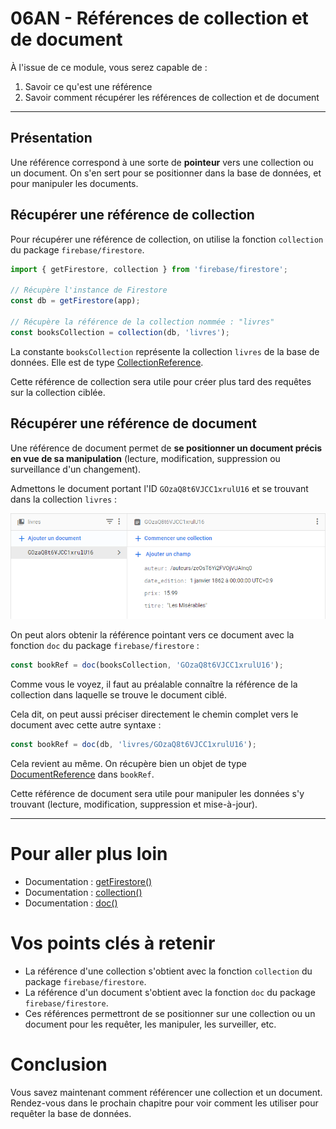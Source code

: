 # 06AN - Références de collection et de document

À l'issue de ce module, vous serez capable de :

1. Savoir ce qu'est une référence
2. Savoir comment récupérer les références de collection et de document

---

## Présentation

Une référence correspond à une sorte de **pointeur** vers une collection ou un document. On s'en sert pour se positionner dans la base de données, et pour manipuler les documents.

## Récupérer une référence de collection

Pour récupérer une référence de collection, on utilise la fonction `collection` du package `firebase/firestore`.

```js
import { getFirestore, collection } from 'firebase/firestore';

// Récupère l'instance de Firestore
const db = getFirestore(app);

// Récupère la référence de la collection nommée : "livres"
const booksCollection = collection(db, 'livres');
```

La constante `booksCollection` représente la collection `livres` de la base de données.
Elle est de type [CollectionReference](https://firebase.google.com/docs/reference/js/firestore_.collectionreference?hl=en).

Cette référence de collection sera utile pour créer plus tard des requêtes sur la collection ciblée.

## Récupérer une référence de document

Une référence de document permet de **se positionner un document précis en vue de sa manipulation** (lecture, modification, suppression ou surveillance d'un changement).

Admettons le document portant l'ID `GOzaQ8t6VJCC1xrulU16` et se trouvant dans la collection `livres` :

<p align="center"><img src="./images/doc-miserables.png" width="808"></p>

On peut alors obtenir la référence pointant vers ce document avec la fonction `doc` du package `firebase/firestore` :

```js
const bookRef = doc(booksCollection, 'GOzaQ8t6VJCC1xrulU16');
```

Comme vous le voyez, il faut au préalable connaître la référence de la collection dans laquelle se trouve le document ciblé.

Cela dit, on peut aussi préciser directement le chemin complet vers le document avec cette autre syntaxe :

```js
const bookRef = doc(db, 'livres/GOzaQ8t6VJCC1xrulU16');
```

Cela revient au même. On récupère bien un objet de type [DocumentReference](https://firebase.google.com/docs/reference/js/firestore_.documentreference?hl=en) dans `bookRef`.


Cette référence de document sera utile pour manipuler les données s'y trouvant (lecture, modification, suppression et mise-à-jour).

---

# Pour aller plus loin

- Documentation : [getFirestore()](https://firebase.google.com/docs/reference/js/firestore_.md?hl=fr#getfirestore)
- Documentation : [collection()](https://firebase.google.com/docs/reference/js/firestore_.md?hl=fr#collection)
- Documentation : [doc()](https://firebase.google.com/docs/reference/js/firestore_.md?hl=fr#doc)

# Vos points clés à retenir

- La référence d'une collection s'obtient avec la fonction `collection` du package `firebase/firestore`.
- La référence d'un document s'obtient avec la fonction `doc` du package `firebase/firestore`.
- Ces références permettront de se positionner sur une collection ou un document pour les requêter, les manipuler, les surveiller, etc.

# Conclusion

Vous savez maintenant comment référencer une collection et un document. Rendez-vous dans le prochain chapitre pour voir comment les utiliser pour requêter la base de données.